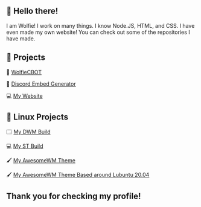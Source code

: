 ## 👋 Hello there!
I am Wolfie! I work on many things. I know Node.JS, HTML, and CSS. I have even made my own website! You can check out some of the repositories I have made. 

## 📔 Projects
🐺 [WolfieCBOT](https://github.com/wolfiediscord/wolfiecbot)

🤖 [Discord Embed Generator](https://github.com/wolfiediscord/discord-embed-generator)

💻 [My Website](https://wolfie.glitch.me)

## 🐧 Linux Projects

🗔 [My DWM Build](https://github.com/wolfiediscord/dwm)

💻 [My ST Build](https://github.com/wolfiediscord/st)

🖌 [My AwesomeWM Theme](https://github.com/wolfiediscord/material-awesome)

🖌 [My AwesomeWM Theme Based around Lubuntu 20.04](https://github.com/wolfiediscord/material-awesome-lxqt)



## Thank you for checking my profile! 



